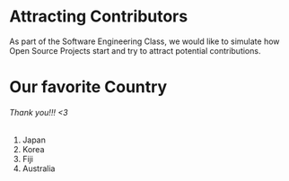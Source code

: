 # Attracting Contributors
As part of the Software Engineering Class, we would like to simulate how Open Source Projects start and try to attract potential contributions.

# Our favorite Country
###### Thank you!!! <3
1. Japan
2. Korea
3. Fiji
4. Australia
